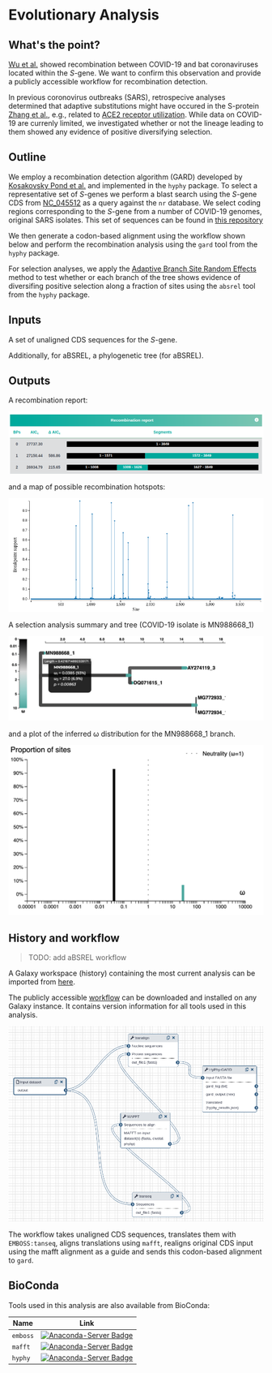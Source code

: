 # Evolutionary Analysis

## What's the point?

[Wu et al.](https://doi.org/10.1038/s41586-020-2008-3) showed recombination between COVID-19 and bat coronaviruses located within the *S*-gene. We want to confirm this observation and provide a publicly accessible workflow for recombination detection.

In previous coronovirus outbreaks (SARS), retrospecive analyses determined that adaptive substitutions might have occured in the S-protein [Zhang et al.](https://www.ncbi.nlm.nih.gov/pmc/articles/PMC1609170/), e.g., related to [ACE2 receptor utilization](https://www.embopress.org/doi/full/10.1038/sj.emboj.7600640). While data on COVID-19 are currenly limited, we investigated whether or not the lineage leading to them showed any evidence of positive diversifying selection.

## Outline

We employ a recombination detection algorithm (GARD) developed by [Kosakovsky Pond et al.](http://mbe.oxfordjournals.org/cgi/content/full/23/10/1891) and implemented in the `hyphy` package. To select a representative set of *S*-genes we perform a blast search using the *S*-gene CDS from [NC_045512](https://www.ncbi.nlm.nih.gov/nuccore/NC_045512) as a query against the `nr` database. We select coding regions corresponding to the *S*-gene from a number of COVID-19 genomes, original SARS isolates. This set of sequences can be found in [this repository](S_nt.fna)

We then generate a codon-based alignment using the workflow shown below and perform the recombination analysis using the `gard` tool from the `hyphy` package. 

For selection analyses, we apply the [Adaptive Branch Site Random Effects](https://www.ncbi.nlm.nih.gov/pubmed/25697341) method to test whether or each branch of the tree shows evidence of diversifing positive selection along a fraction of sites using the `absrel` tool from the `hyphy` package. 

## Inputs

A set of unaligned CDS sequences for the *S*-gene.

Additionally, for aBSREL, a phylogenetic tree (for aBSREL).

## Outputs

A recombination report:

![](dm_report.png)

and a map of possible recombination hotspots:

![](dm_chart.png)

A selection analysis summary and tree (COVID-19 isolate is MN988668_1)

![](dm_tree.png)

and a plot of the inferred &omega; distribution for the MN988668_1 branch.

![](dm_selection.png)



## History and workflow

> TODO: add aBSREL workflow

A Galaxy workspace (history) containing the most current analysis can be imported from [here](https://usegalaxy.org/u/aun1/h/ncov-comp).

The publicly accessible [workflow](https://test.galaxyproject.org/u/anton/h/ncov-recomb) can be downloaded and installed on any Galaxy instance. It contains version information for all tools used in this analysis. 

![](rec_wf.png)

The workflow takes unaligned CDS sequences, translates them with `EMBOSS:tanseq`, aligns translations using `mafft`, realigns original CDS input using the mafft alignment as a guide and sends this codon-based alignment to `gard`.

## BioConda

Tools used in this analysis are also available from BioConda:

| Name | Link |
|------|----------------|
| `emboss` | [![Anaconda-Server Badge](https://anaconda.org/bioconda/emboss/badges/version.svg)](https://anaconda.org/bioconda/emboss) |
| `mafft` | [![Anaconda-Server Badge](https://anaconda.org/bioconda/mafft/badges/version.svg)](https://anaconda.org/bioconda/mafft) |
| `hyphy` | [![Anaconda-Server Badge](https://anaconda.org/bioconda/hyphy/badges/version.svg)](https://anaconda.org/bioconda/hyphy) |
